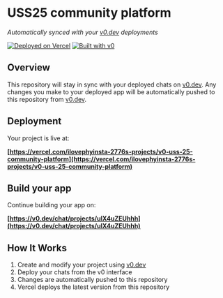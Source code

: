 # USS25 community platform

*Automatically synced with your [v0.dev](https://v0.dev) deployments*

[![Deployed on Vercel](https://img.shields.io/badge/Deployed%20on-Vercel-black?style=for-the-badge&logo=vercel)](https://vercel.com/ilovephyinsta-2776s-projects/v0-uss-25-community-platform)
[![Built with v0](https://img.shields.io/badge/Built%20with-v0.dev-black?style=for-the-badge)](https://v0.dev/chat/projects/ulX4uZEUhhh)

## Overview

This repository will stay in sync with your deployed chats on [v0.dev](https://v0.dev).
Any changes you make to your deployed app will be automatically pushed to this repository from [v0.dev](https://v0.dev).

## Deployment

Your project is live at:

**[https://vercel.com/ilovephyinsta-2776s-projects/v0-uss-25-community-platform](https://vercel.com/ilovephyinsta-2776s-projects/v0-uss-25-community-platform)**

## Build your app

Continue building your app on:

**[https://v0.dev/chat/projects/ulX4uZEUhhh](https://v0.dev/chat/projects/ulX4uZEUhhh)**

## How It Works

1. Create and modify your project using [v0.dev](https://v0.dev)
2. Deploy your chats from the v0 interface
3. Changes are automatically pushed to this repository
4. Vercel deploys the latest version from this repository
